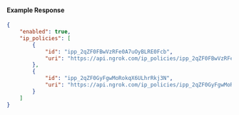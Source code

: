 <!-- Code generated for API Clients. DO NOT EDIT. -->

#### Example Response

```json
{
	"enabled": true,
	"ip_policies": [
		{
			"id": "ipp_2qZF0FBwVzRFe0A7uOyBLRE0Fcb",
			"uri": "https://api.ngrok.com/ip_policies/ipp_2qZF0FBwVzRFe0A7uOyBLRE0Fcb"
		},
		{
			"id": "ipp_2qZF0GyFgwMoRokqX6ULhrRkj3N",
			"uri": "https://api.ngrok.com/ip_policies/ipp_2qZF0GyFgwMoRokqX6ULhrRkj3N"
		}
	]
}
```
